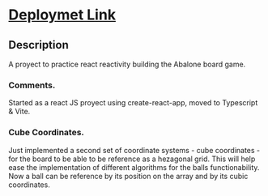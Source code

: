 # [Deploymet Link](https://sebs.alwaysdata.net)

## Description
A proyect to practice react reactivity building the Abalone board game.

### Comments.
Started as a react JS proyect using create-react-app, moved to Typescript & Vite.

### Cube Coordinates.
Just implemented a second set of coordinate systems - cube coordinates - for the board to be able to be reference as a hezagonal grid. This will help ease the implementation of different algorithms for the balls functionability. Now a ball can be reference by its position on the array and by its cubic coordinates.